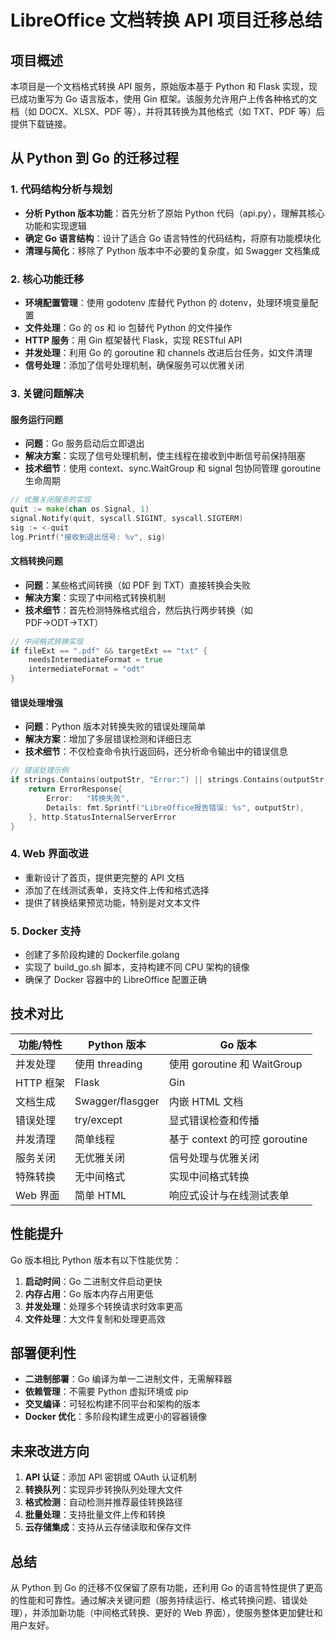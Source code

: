 # LibreOffice 文档转换 API 项目迁移总结

## 项目概述

本项目是一个文档格式转换 API 服务，原始版本基于 Python 和 Flask 实现，现已成功重写为 Go 语言版本，使用 Gin 框架。该服务允许用户上传各种格式的文档（如 DOCX、XLSX、PDF 等），并将其转换为其他格式（如 TXT、PDF 等）后提供下载链接。

## 从 Python 到 Go 的迁移过程

### 1. 代码结构分析与规划

- **分析 Python 版本功能**：首先分析了原始 Python 代码（api.py），理解其核心功能和实现逻辑
- **确定 Go 语言结构**：设计了适合 Go 语言特性的代码结构，将原有功能模块化
- **清理与简化**：移除了 Python 版本中不必要的复杂度，如 Swagger 文档集成

### 2. 核心功能迁移

- **环境配置管理**：使用 godotenv 库替代 Python 的 dotenv，处理环境变量配置
- **文件处理**：Go 的 os 和 io 包替代 Python 的文件操作
- **HTTP 服务**：用 Gin 框架替代 Flask，实现 RESTful API
- **并发处理**：利用 Go 的 goroutine 和 channels 改进后台任务，如文件清理
- **信号处理**：添加了信号处理机制，确保服务可以优雅关闭

### 3. 关键问题解决

#### 服务运行问题

- **问题**：Go 服务启动后立即退出
- **解决方案**：实现了信号处理机制，使主线程在接收到中断信号前保持阻塞
- **技术细节**：使用 context、sync.WaitGroup 和 signal 包协同管理 goroutine 生命周期

```go
// 优雅关闭服务的实现
quit := make(chan os.Signal, 1)
signal.Notify(quit, syscall.SIGINT, syscall.SIGTERM)
sig := <-quit
log.Printf("接收到退出信号: %v", sig)
```

#### 文档转换问题

- **问题**：某些格式间转换（如 PDF 到 TXT）直接转换会失败
- **解决方案**：实现了中间格式转换机制
- **技术细节**：首先检测特殊格式组合，然后执行两步转换（如 PDF→ODT→TXT）

```go
// 中间格式转换实现
if fileExt == ".pdf" && targetExt == "txt" {
    needsIntermediateFormat = true
    intermediateFormat = "odt"
}
```

#### 错误处理增强

- **问题**：Python 版本对转换失败的错误处理简单
- **解决方案**：增加了多层错误检测和详细日志
- **技术细节**：不仅检查命令执行返回码，还分析命令输出中的错误信息

```go
// 错误处理示例
if strings.Contains(outputStr, "Error:") || strings.Contains(outputStr, "failed") {
    return ErrorResponse{
        Error:   "转换失败",
        Details: fmt.Sprintf("LibreOffice报告错误: %s", outputStr),
    }, http.StatusInternalServerError
}
```

### 4. Web 界面改进

- 重新设计了首页，提供更完整的 API 文档
- 添加了在线测试表单，支持文件上传和格式选择
- 提供了转换结果预览功能，特别是对文本文件

### 5. Docker 支持

- 创建了多阶段构建的 Dockerfile.golang
- 实现了 build_go.sh 脚本，支持构建不同 CPU 架构的镜像
- 确保了 Docker 容器中的 LibreOffice 配置正确

## 技术对比

| 功能/特性 | Python 版本      | Go 版本                       |
| --------- | ---------------- | ----------------------------- |
| 并发处理  | 使用 threading   | 使用 goroutine 和 WaitGroup   |
| HTTP 框架 | Flask            | Gin                           |
| 文档生成  | Swagger/flasgger | 内嵌 HTML 文档                |
| 错误处理  | try/except       | 显式错误检查和传播            |
| 并发清理  | 简单线程         | 基于 context 的可控 goroutine |
| 服务关闭  | 无优雅关闭       | 信号处理与优雅关闭            |
| 特殊转换  | 无中间格式       | 实现中间格式转换              |
| Web 界面  | 简单 HTML        | 响应式设计与在线测试表单      |

## 性能提升

Go 版本相比 Python 版本有以下性能优势：

1. **启动时间**：Go 二进制文件启动更快
2. **内存占用**：Go 版本内存占用更低
3. **并发处理**：处理多个转换请求时效率更高
4. **文件处理**：大文件复制和处理更高效

## 部署便利性

- **二进制部署**：Go 编译为单一二进制文件，无需解释器
- **依赖管理**：不需要 Python 虚拟环境或 pip
- **交叉编译**：可轻松构建不同平台和架构的版本
- **Docker 优化**：多阶段构建生成更小的容器镜像

## 未来改进方向

1. **API 认证**：添加 API 密钥或 OAuth 认证机制
2. **转换队列**：实现异步转换队列处理大文件
3. **格式检测**：自动检测并推荐最佳转换路径
4. **批量处理**：支持批量文件上传和转换
5. **云存储集成**：支持从云存储读取和保存文件

## 总结

从 Python 到 Go 的迁移不仅保留了原有功能，还利用 Go 的语言特性提供了更高的性能和可靠性。通过解决关键问题（服务持续运行、格式转换问题、错误处理），并添加新功能（中间格式转换、更好的 Web 界面），使服务整体更加健壮和用户友好。
